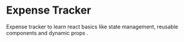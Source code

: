 # Expense Tracker

Expense tracker to learn react basics like state management, reusable components and dynamic props .
